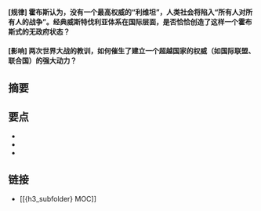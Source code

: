 #### [规律] 霍布斯认为，没有一个最高权威的“利维坦”，人类社会将陷入“所有人对所有人的战争”。经典威斯特伐利亚体系在国际层面，是否恰恰创造了这样一个霍布斯式的无政府状态？


#### [影响] 两次世界大战的教训，如何催生了建立一个超越国家的权威（如国际联盟、联合国）的强大动力？


## 摘要


## 要点

- 
- 
- 

## 链接

- [[{h3_subfolder} MOC]]
